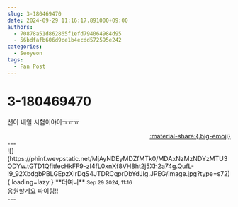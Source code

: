 ```yaml
---
slug: 3-180469470
date: 2024-09-29 11:16:17.891000+09:00
authors:
  - 70878a51d862865f1efd794064984d95
  - 56bdfafb606d9ce1b4ecdd572595e242
categories:
  - Seoyeon
tags:
  - Fan Post
---
```


# 3-180469470

<div class="post-container" markdown="1">
<div class="content-container md-sidebar__scrollwrap" markdown="1">

션아 내일 시험이야아ㅠㅠㅠ

</div>
</div>

<div style="text-align: right;" markdown="1">
<a href="https://weverse.io/fromis9/fanpost/3-180469470" style="text-align: right;">:material-share:{.big-emoji}</a>
</div>
---

<div class="comments-container md-sidebar__scrollwrap" markdown="1">
<div class="comment" markdown="1">
<div class='id-container' markdown="1">
![](https://phinf.wevpstatic.net/MjAyNDEyMDZfMTk0/MDAxNzMzNDYzMTU3ODYw.tGTD1QfitfecHkFF9-zI4fL0xnXf8VH8ht2j5Xh2a74g.QufL-i9_92XbdgbPBLGEpzXIrDqS4JTDRCqprDbYdJIg.JPEG/image.jpg?type=s72){ loading=lazy }
**<span class="artist">더여니</span>** <small>Sep 29 2024, 11:16</small><br>
</div>
<div class='comment-body' markdown="1">
응원할게요 파이팅!!
</div>
</div>
</div>
---
